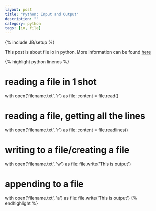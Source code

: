 ```yaml
---
layout: post
title: "Python: Input and Output"
description: ""
category: python
tags: [io, file]
---
```

{% include JB/setup %}

This post is about file io in python. More information can be found [here](https://docs.python.org/2/tutorial/inputoutput.html#reading-and-writing-files)

{% highlight python linenos %}
# reading a file in 1 shot
with open('filename.txt', 'r') as file:
    content = file.read()

# reading a file, getting all the lines
with open('filename.txt', 'r') as file:
    content = file.readlines()

# writing to a file/creating a file
with open('filename.txt', 'w') as file:
    file.write('This is output')

# appending to a file
with open('filename.txt', 'a') as file:
    file.write('This is output')
{% endhighlight %}